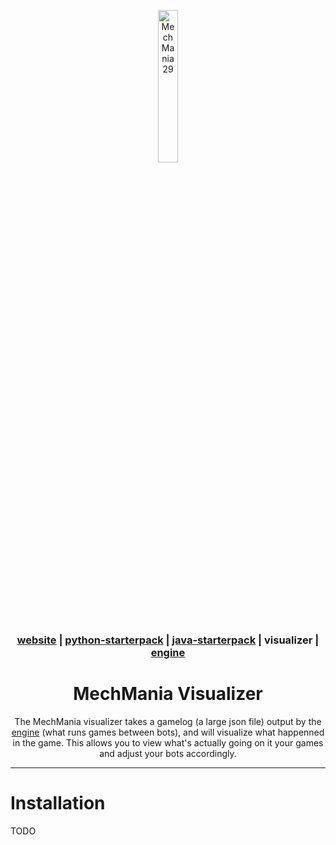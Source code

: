 <div align="center">

<a href="https://mechmania.org"><img width="25%" src="https://github.com/MechMania-29/Website/blob/main/images/mm29_logo.png" alt="MechMania 29"></a>

### [website](https://mechmania.org) | [python-starterpack](https://github.com/MechMania-29/python-starterpack) | [java-starterpack](https://github.com/MechMania-29/java-starterpack) | visualizer | [engine](https://github.com/MechMania-29/engine)

# MechMania Visualizer

The MechMania visualizer takes a gamelog (a large json file) output by the [engine](https://github.com/MechMania-29/engine) (what runs games between bots), and will visualize what happenned in the game.
This allows you to view what's actually going on it your games and adjust your bots accordingly.

</div>

---

# Installation

TODO
